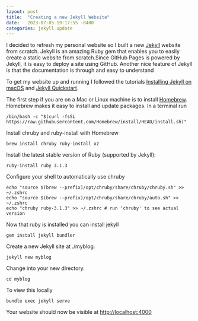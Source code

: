 ```yaml
---
layout: post
title:  "Creating a new Jekyll Website"
date:   2023-07-05 19:17:55 -0400
categories: jekyll update
---
```

I decided to refresh my personal website so I built a new [Jekyll](https://jekyllrb.com) website from scratch. Jekyll is an amazing Ruby gem that enables you to easily create a static website from scratch.Since GitHub Pages is powered by Jekyll, it is easy to deploy a site using GitHub. Another nice feature of Jekyll is that the documentation is through and easy to understand

To get my website up and running I followed the tutorials [Installing Jekyll on macOS](https://jekyllrb.com/docs/installation/macos/) and [Jekyll Quickstart](https://jekyllrb.com/docs/).

The first step if you are on a Mac or Linux machine is to install [Homebrew](https://brew.sh). Homebrew makes it easy to install and update packages. In a terminal run 
```
/bin/bash -c "$(curl -fsSL https://raw.githubusercontent.com/Homebrew/install/HEAD/install.sh)"
```

Install chruby and ruby-install with Homebrew
```
brew install chruby ruby-install xz
```

Install the latest stable version of Ruby (supported by Jekyll):
```
ruby-install ruby 3.1.3
```

Configure your shell to automatically use chruby
```
echo "source $(brew --prefix)/opt/chruby/share/chruby/chruby.sh" >> ~/.zshrc
echo "source $(brew --prefix)/opt/chruby/share/chruby/auto.sh" >> ~/.zshrc
echo "chruby ruby-3.1.3" >> ~/.zshrc # run 'chruby' to see actual version
```

Now that ruby is installed you can install jekyll
```
gem install jekyll bundler
```

Create a new Jekyll site at ./myblog.
```
jekyll new myblog
```

Change into your new directory.
```
cd myblog
```

To view this locally
```
bundle exec jekyll serve
```

Your website should now be visible at [http://localhost:4000](http://localhost:4000)


